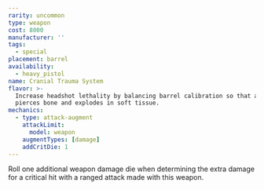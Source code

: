 ```yaml
---
rarity: uncommon
type: weapon
cost: 8000
manufacturer: ''
tags:
  - special
placement: barrel
availability:
  - heavy_pistol
name: Cranial Trauma System
flavor: >-
  Increase headshot lethality by balancing barrel calibration so that ammunition
  pierces bone and explodes in soft tissue.
mechanics:
  - type: attack-augment
    attackLimit:
      model: weapon
    augmentTypes: [damage]
    addCritDie: 1
---
```

Roll one additional weapon damage die when determining the extra damage for a critical hit with a ranged attack made with this weapon.

